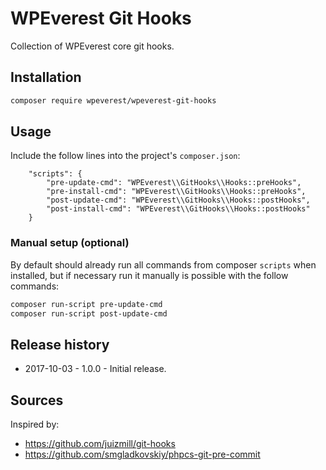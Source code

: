 # WPEverest Git Hooks

Collection of WPEverest core git hooks.

## Installation

```bash
composer require wpeverest/wpeverest-git-hooks
```

## Usage

Include the follow lines into the project's `composer.json`:

```
    "scripts": {
        "pre-update-cmd": "WPEverest\\GitHooks\\Hooks::preHooks",
        "pre-install-cmd": "WPEverest\\GitHooks\\Hooks::preHooks",
        "post-update-cmd": "WPEverest\\GitHooks\\Hooks::postHooks",
        "post-install-cmd": "WPEverest\\GitHooks\\Hooks::postHooks"
    }
```

### Manual setup (optional)

By default should already run all commands from composer `scripts` when installed, but if necessary run it manually is possible with the follow commands:

```bash
composer run-script pre-update-cmd
composer run-script post-update-cmd
```

## Release history

- 2017-10-03 - 1.0.0 - Initial release.

## Sources

Inspired by:

- <https://github.com/juizmill/git-hooks>
- <https://github.com/smgladkovskiy/phpcs-git-pre-commit>
